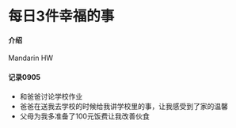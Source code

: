# 每日3件幸福的事

#### 介绍
Mandarin HW

#### 记录0905
- 和爸爸讨论学校作业
- 爸爸在送我去学校的时候给我讲学校里的事，让我感受到了家的温馨
- 父母为我多准备了100元饭费让我改善伙食